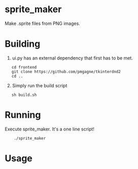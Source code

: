 # sprite_maker
Make .sprite files from PNG images.

# Building

1. ui.py has an external dependency that first has to be met.
```
   cd frontend
   git clone https://github.com/pmgagne/tkinterdnd2
   cd ..
```
2. Simply run the build script
```
   sh build.sh
```

# Running

Execute sprite_maker. It's a one line script!
```
    ./sprite_maker
```

# Usage

